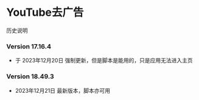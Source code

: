 # YouTube去广告

历史说明

### Version 17.16.4

- 于 2023年12月20日 强制更新，但是脚本是能用的，只是应用无法进入主页

### Version 18.49.3

- 2023年12月21日 最新版本，脚本亦可用
